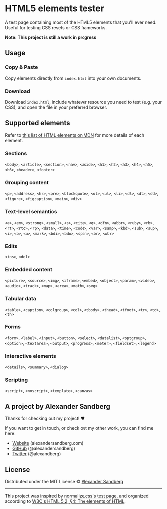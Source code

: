 # HTML5 elements tester

A test page containing most of the HTML5 elements that you'll ever need. Useful for testing CSS resets or CSS frameworks.

**Note: This project is still a work in progress**

## Usage
### Copy & Paste
Copy elements directly from `index.html` into your own documents.

### Download
Download `index.html`, include whatever resource you need to test (e.g. your CSS), and open the file in your preferred browser.

## Supported elements
Refer to [this list of HTML elements on MDN](https://developer.mozilla.org/en-US/docs/Web/HTML/Element) for more details of each element.

### Sections
`<body>`, `<article>`, `<section>`, `<nav>`, `<aside>`, `<h1>`, `<h2>`, `<h3>`, `<h4>`, `<h5>`, `<h6>`, `<header>`, `<footer>`

### Grouping content
`<p>`, `<address>`, `<hr>`, `<pre>`, `<blockquote>`, `<ol>`, `<ul>`, `<li>`, `<dl>`, `<dt>`, `<dd>`, `<figure>`, `<figcaption>`, `<main>`, `<div>`

### Text-level semantics
`<a>`, `<em>`, `<strong>`, `<small>`, `<s>`, `<cite>`, `<q>`, `<dfn>`, `<abbr>`, `<ruby>`, `<rb>`, `<rt>`, `<rtc>`, `<rp>`, `<data>`, `<time>`, `<code>`, `<var>`, `<samp>`, `<kbd>`, `<sub>`, `<sup>`, `<i>`, `<b>`, `<u>`, `<mark>`, `<bdi>`, `<bdo>`, `<span>`, `<br>`, `<wbr>`

### Edits
`<ins>`, `<del>`

### Embedded content
`<picture>`, `<source>`, `<img>`, `<iframe>`, `<embed>`, `<object>`, `<param>`, `<video>`, `<audio>`, `<track>`, `<map>`, `<area>`, `<math>`, `<svg>`

### Tabular data
`<table>`, `<caption>`, `<colgroup>`, `<col>`, `<tbody>`, `<thead>`, `<tfoot>`, `<tr>`, `<td>`, `<th>`

### Forms
`<form>`, `<label>`, `<input>`, `<button>`, `<select>`, `<datalist>`, `<optgroup>`, `<option>`, `<textarea>`, `<output>`, `<progress>`, `<meter>`, `<fieldset>`, `<legend>`

### Interactive elements
`<details>`, `<summary>`, `<dialog>`

### Scripting
`<script>`, `<noscript>`, `<template>`, `<canvas>`

## A project by Alexander Sandberg

Thanks for checking out my project! ❤️

If you want to get in touch, or check out my other work, you can find me here:

- [Website](https://alexandersandberg.com) (alexandersandberg.com)
- [GitHub](https://github.com/alexandersandberg) (@alexandersandberg)
- [Twitter](https://twitter.com/alexandberg) (@alexandberg)

## License

Distributed under the MIT License © [Alexander Sandberg](https://github.com/alexandersandberg)

---

This project was inspired by [normalize.css's test page](https://github.com/necolas/normalize.css/blob/master/test.html), and organized according to [W3C's HTML 5.2, §4: The elements of HTML](https://www.w3.org/TR/2017/REC-html52-20171214/semantics.html#semantics).
